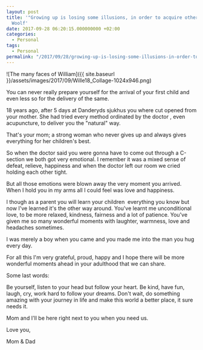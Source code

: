 ```yaml
---
layout: post
title: '"Growing up is losing some illusions, in order to acquire others." -Virginia
  Woolf'
date: 2017-09-28 06:20:15.000000000 +02:00
categories:
  - Personal
tags:
  - Personal
permalink: "/2017/09/28/growing-up-is-losing-some-illusions-in-order-to-acquire-others-virginia-woolf/"
---
```


![The many faces of William]({{ site.baseurl }}/assets/images/2017/09/Wille18_Collage-1024x946.png)

You can never really prepare yourself for the arrival of your first child and even less so for the delivery of the same.

18 years ago, after 5 days at Danderyds sjukhus you where cut opened from your mother. She had tried every method ordinated by the doctor , even acupuncture, to deliver you the "natural" way.

That's your mom; a strong woman who never gives up and always gives everything for her children's best.

So when the doctor said you were gonna have to come out through a C-section we both got very emotional. I remember it was a mixed sense of defeat, relieve, happiness and when the doctor left our room we cried holding each other tight.

But all those emotions were blown away the very moment you arrived. When I hold you in my arms all I could feel was love and happiness.

I though as a parent you will learn your children &nbsp;everything you know but now I've learned it's the other way around. You've learnt me unconditional love, to be more relaxed, kindness, fairness and a lot of patience. You've given me so many wonderful moments with laughter, warmness, love and headaches sometimes.

I was merely a boy when you came and you made me into the man you hug every day.

For all this I'm very grateful, proud, happy and I hope there will be more wonderful moments ahead in your adulthood that we can share.

Some last words:

Be yourself, listen to your head but follow your heart. Be kind, have fun, laugh, cry, work hard to follow your dreams. Don't wait, do something amazing with your journey in life and make this world a better place, it sure needs it.

Mom and I'll be here right next to you when you need us.

Love you,

Mom & Dad
